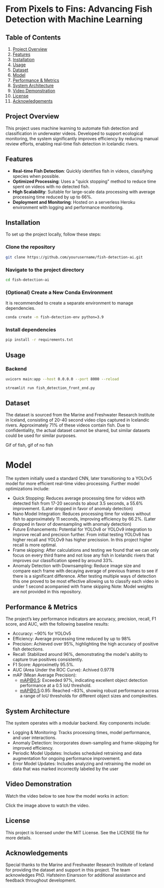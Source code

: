 # From Pixels to Fins: Advancing Fish Detection with Machine Learning

## Table of Contents
1. [Project Overview](#project-overview)
2. [Features](#features)
3. [Installation](#installation)
4. [Usage](#usage)
5. [Dataset](#dataset)
6. [Model](#model)
7. [Performance & Metrics](#performance--metrics)
8. [System Architecture](#system-architecture)
9. [Video Demonstration](#video-demonstration)
10. [License](#license)
11. [Acknowledgements](#acknowledgements)

## Project Overview
This project uses machine learning to automate fish detection and classification in underwater videos. Developed to support ecological monitoring, the system significantly improves efficiency by reducing manual review efforts, enabling real-time fish detection in Icelandic rivers.

## Features
- **Real-time Fish Detection**: Quickly identifies fish in videos, classifying species when possible.
- **Optimized Processing**: Uses a "quick stopping" method to reduce time spent on videos with no detected fish.
- **High Scalability**: Suitable for large-scale data processing with average processing time reduced by up to 66%.
- **Deployment and Monitoring**: Hosted on a serverless Heroku environment with logging and performance monitoring.

## Installation
To set up the project locally, follow these steps:


### Clone the repository
```bash
git clone https://github.com/yourusername/fish-detection-ai.git
```

### Navigate to the project directory
```bash
cd fish-detection-ai
```

### (Optional) Create a New Conda Environment
It is recommended to create a separate environment to manage dependencies.
```bash
conda create -n fish-detection-env python=3.9
```

### Install dependencies
```bash
pip install -r requirements.txt
```

## Usage
### Backend
```bash
uvicorn main:app --host 0.0.0.0 --port 8000 --reload
```

```bash
streamlit run fish_detection_front_end.py
```


## Dataset
The dataset is sourced from the Marine and Freshwater Research Institute in Iceland, consisting of 20-40 second video clips captured in Icelandic rivers. Approximately 71% of these videos contain fish. Due to confidentiality, the actual dataset cannot be shared, but similar datasets could be used for similar purposes.

Gif of fish, gif of no fish

# Model
The system initially used a standard CNN, later transitioning to a YOLOv5 model for more efficient real-time video processing. Further model optimizations include:

- Quick Stopping: Reduces average processing time for videos with detected fish from 17-20 seconds to about 3.5 seconds, a 55.6% improvement. (Later dropped in favor of anomaly detection)
- Nano Model Integration: Reduces processing time for videos without fish to approximately 11 seconds, improving efficiency by 66.2%. (Later dropped in favor of downsampling with anomaly detection)
- Future Enhancements: Potential for YOLOv8 or YOLOv9 integration to improve recall and precision further. From initial testing YOLOv8 has higher recall and YOLOv9 has higher precission. In this project higher recall is more optimal.
- Frame skipping: After calculations and testing we found that we can only focus on every third frame and not lose any fish in Icelandic rivers that improves our classification speed by around 33%. 
- Anomaly Detection with Downsampling: Reduce image size and compare each frame with decaying average of previous frames to see if there is a significant difference. After testing multiple ways of detection this one proved to be most effective allowing us to classify each video in under 1 second acompanied with frame skipping 
Note: Model weights are not provided in this repository.

## Performance & Metrics
The project’s key performance indicators are accuracy, precision, recall, F1 score, and AUC, with the following baseline results:

- Accuracy: ~90% for YOLOv5
- Efficiency: Average processing time reduced by up to 98%
- Precision: Achieved over 95%, highlighting the high accuracy of positive fish detections.
- Recall: Stabilized around 96%, demonstrating the model's ability to capture true positives consistently.
- F1 Score: Approximetly 95.5%.
- AUC (Area Under the ROC Curve): Achived 0.9778
- mAP (Mean Average Precision):
  - mAP@0.5: Exceeded 97%, indicating excellent object detection performance at a 0.5 IoU threshold.
  - mAP@0.5:0.95: Reached ~83%, showing robust performance across a range of IoU thresholds for different object sizes and complexities.

## System Architecture
The system operates with a modular backend. Key components include:

- Logging & Monitoring: Tracks processing times, model performance, and user interactions.
- Anomaly Detection: Incorporates down-sampling and frame-skipping for improved efficiency.
- Periodic Model Updates: Includes scheduled retraining and data augmentation for ongoing performance improvement.
- Error Model Updates: Includes analyzing and retraining the model on data that was marked incorrectly labeled by the user

## Video Demonstration
Watch the video below to see how the model works in action:

Click the image above to watch the video.

## License
This project is licensed under the MIT License. See the LICENSE file for more details.

## Acknowledgements
Special thanks to the Marine and Freshwater Research Institute of Iceland for providing the dataset and support in this project. The team acknowledges PhD. Hafsteinn Einarsson for additional assistance and feedback throughout development.
